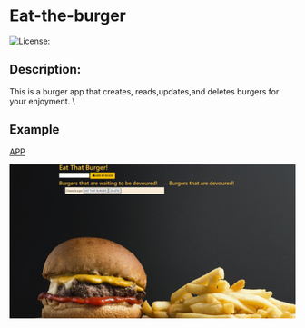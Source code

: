 # Eat-the-burger

![License:](https://img.shields.io/badge/Nathan%20Larson-MIT-brightgreen)

## Description:

This is a burger app that creates, reads,updates,and deletes burgers for your enjoyment. \

## Example

[APP](https://cryptic-thicket-58918.herokuapp.com/)

![](burgerscreenshot.png)
